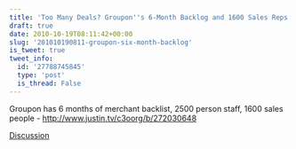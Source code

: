 ```yaml
---
title: 'Too Many Deals? Groupon''s 6-Month Backlog and 1600 Sales Reps'
draft: true
date: 2010-10-19T08:11:42+00:00
slug: '201010190811-groupon-six-month-backlog'
is_tweet: true
tweet_info:
  id: '27788745845'
  type: 'post'
  is_thread: False
---
```




Groupon has 6 months of merchant backlist, 2500 person staff, 1600 sales people - http://www.justin.tv/c3oorg/b/272030648

[Discussion](https://x.com/sytelus/status/27788745845)
